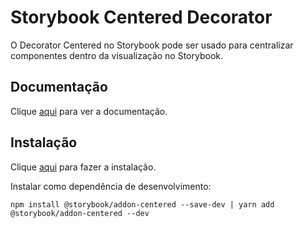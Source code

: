 # Storybook Centered Decorator

O Decorator Centered no Storybook pode ser usado para centralizar componentes dentro da visualização no Storybook.

## Documentação

Clique [aqui](https://github.com/storybookjs/storybook) para ver a documentação.

## Instalação

Clique [aqui](https://www.npmjs.com/package/@storybook/addon-centered) para fazer a instalação.

Instalar como dependência de desenvolvimento:

```
npm install @storybook/addon-centered --save-dev | yarn add @storybook/addon-centered --dev
```